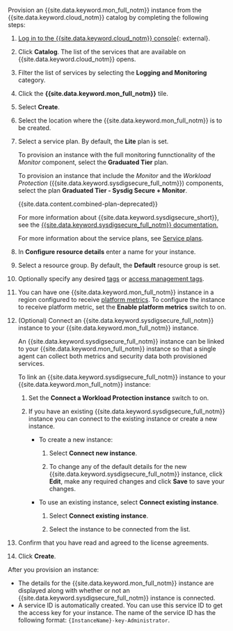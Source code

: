 Provision an {{site.data.keyword.mon_full_notm}} instance from the {{site.data.keyword.cloud_notm}} catalog by completing the following steps:

1. [Log in to the {{site.data.keyword.cloud_notm}} console](https://cloud.ibm.com/login){: external}.

2. Click **Catalog**. The list of the services that are available on {{site.data.keyword.cloud_notm}} opens.

3. Filter the list of services by selecting the **Logging and Monitoring** category.

4. Click the **{{site.data.keyword.mon_full_notm}}** tile.

5. Select **Create**.

6. Select the location where the {{site.data.keyword.mon_full_notm}} is to be created.

7. Select a service plan. By default, the **Lite** plan is set.

    To provision an instance with the full monitoring funnctionality of the *Monitor* component, select the **Graduated Tier** plan.

    To provision an instance that include the *Monitor* and the *Workload Protection* ({{site.data.keyword.sysdigsecure_full_notm}}) components, select the plan **Graduated Tier - Sysdig Secure + Monitor**.

    {{site.data.content.combined-plan-deprecated}}

    For more information about {{site.data.keyword.sysdigsecure_short}}, see the [{{site.data.keyword.sysdigsecure_full_notm}} documentation.](/docs/workload-protection)

    For more information about the service plans, see [Service plans](/docs/monitoring?topic=monitoring-pricing_plans#pricing_plans).

8. In **Configure resource details** enter a name for your instance.

9. Select a resource group. By default, the **Default** resource group is set.

10. Optionally specify any desired [tags](/docs/account?topic=account-tag&interface=ui) or [access management tags](/docs/account?topic=account-access-tags-tutorial).

11. You can have one {{site.data.keyword.mon_full_notm}} instance in a region configured to receive [platform metrics](/docs/monitoring?topic=monitoring-platform_metrics_enabling). To configure the instance to receive platform metric, set the **Enable platform metrics** switch to on.

12. (Optional) Connect an {{site.data.keyword.sysdigsecure_full_notm}} instance to your {{site.data.keyword.mon_full_notm}} instance.

    An {{site.data.keyword.sysdigsecure_full_notm}} instance can be linked to your {{site.data.keyword.mon_full_notm}} instance so that a single agent can collect both metrics and security data both provisioned services.

    To link an {{site.data.keyword.sysdigsecure_full_notm}} instance to your {{site.data.keyword.mon_full_notm}} instance:

    1. Set the **Connect a Workload Protection instance** switch to on.

    2. If you have an existing {{site.data.keyword.sysdigsecure_full_notm}} instance you can connect to the existing instance or create a new instance.

       * To create a new instance:

          1. Select **Connect new instance**.

          2. To change any of the default details for the new {{site.data.keyword.sysdigsecure_full_notm}} instance, click **Edit**, make any required changes and click **Save** to save your changes.

       * To use an existing instance, select **Connect existing instance**.

          1. Select **Connect existing instance**.

          2. Select the instance to be connected from the list.

13. Confirm that you have read and agreed to the license agreements.

14. Click **Create**.

After you provision an instance:

* The details for the {{site.data.keyword.mon_full_notm}} instance are displayed along with whether or not an {{site.data.keyword.sysdigsecure_full_notm}} instance is connected.
* A service ID is automatically created. You can use this service ID to get the access key for your instance. The name of the service ID has the following format: `{InstanceName}-key-Administrator`.
